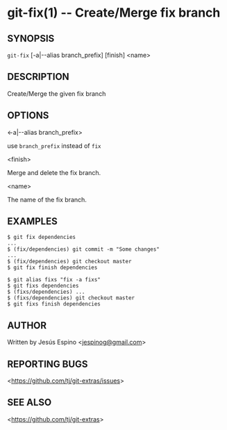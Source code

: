 git-fix(1) -- Create/Merge fix branch
=======================================

## SYNOPSIS

`git-fix` [-a|--alias branch_prefix] [finish] &lt;name&gt;

## DESCRIPTION

  Create/Merge the given fix branch

## OPTIONS

  &lt;-a|--alias branch_prefix&gt;

  use `branch_prefix` instead of `fix`

  &lt;finish&gt;

  Merge and delete the fix branch.

  &lt;name&gt;

  The name of the fix branch.

## EXAMPLES

    $ git fix dependencies
    ...
    $ (fix/dependencies) git commit -m "Some changes"
    ...
    $ (fix/dependencies) git checkout master
    $ git fix finish dependencies

    $ git alias fixs "fix -a fixs"
    $ git fixs dependencies
    $ (fixs/dependencies) ...
    $ (fixs/dependencies) git checkout master
    $ git fixs finish dependencies

## AUTHOR

Written by Jesús Espino &lt;<jespinog@gmail.com>&gt;

## REPORTING BUGS

&lt;<https://github.com/tj/git-extras/issues>&gt;

## SEE ALSO

&lt;<https://github.com/tj/git-extras>&gt;
